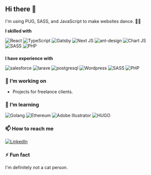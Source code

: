 
## Hi there 👋

I'm using PUG, SASS, and JavaScript to make websites dance. 🕺🏽

**I skilled with**

<div display="flex">
  <img src="https://img.shields.io/badge/react-%2320232a.svg?style=for-the-badge&logo=react&logoColor=%2361DAFB" alt="React"/>
  <img src="https://img.shields.io/badge/typescript-%23007ACC.svg?style=for-the-badge&logo=typescript&logoColor=white" alt="TypeScript"/>
  <img src="https://img.shields.io/badge/Gatsby-%23663399.svg?style=for-the-badge&logo=gatsby&logoColor=white" alt="Gatsby"/>
  <img src="https://img.shields.io/badge/Next-black?style=for-the-badge&logo=next.js&logoColor=white" alt="Next JS"/>
  <img src="https://img.shields.io/badge/-AntDesign-%230170FE?style=for-the-badge&logo=ant-design&logoColor=white" alt="ant-design"/>
  <img src="https://img.shields.io/badge/chart.js-F5788D.svg?style=for-the-badge&logo=chart.js&logoColor=white" alt="Chart JS"/>
  <img src="https://img.shields.io/badge/css3-%231572B6.svg?style=for-the-badge&logo=SASS&logoColor=white" alt="SASS"/>
  <img src="https://img.shields.io/badge/php-%2320232a.svg?style=for-the-badge&logo=PHP&logoColor=blue" alt="PHP"/>
 
</div>

###

**I have experience with**

<div display="flex">
  <img src="https://img.shields.io/badge/salesforce-%2320232a.svg?style=for-the-badge&logo=salesforce&logoColor=%2361DAFB" alt="salesforce"/>
  <img src="https://img.shields.io/badge/laravel-red.svg?style=for-the-badge&logo=laravel&logoColor=white" alt="larave"/>
  <img src="https://img.shields.io/badge/postgresql-blue.svg?style=for-the-badge&logo=postgresql&logoColor=white" alt="postgresql"/>
  <img src="https://img.shields.io/badge/wordpress-black?style=for-the-badge&logo=wordpress&logoColor=white" alt="Wordpress"/>
  <img src="https://img.shields.io/badge/css3-%231572B6.svg?style=for-the-badge&logo=SASS&logoColor=white" alt="SASS"/>
  <img src="https://img.shields.io/badge/php-%2320232a.svg?style=for-the-badge&logo=PHP&logoColor=blue" alt="PHP"/>
</div>

### 🔭 I’m working on

- Projects for freelance clients.

### 🌱 I’m learning

<div display="flex">
  <img src="https://img.shields.io/badge/hyperledger-2F3134?style=for-the-badge&logo=golang&logoColor=white" alt="Golang"/>
  <img src="https://img.shields.io/badge/Ethereum-3C3C3D?style=for-the-badge&logo=Ethereum&logoColor=white" alt="Ethereum"/>
  <img src="https://img.shields.io/badge/adobe%20illustrator-%23FF9A00.svg?style=for-the-badge&logo=adobe%20illustrator&logoColor=white" alt="Adobe Illustrator"/>
   <img src="https://img.shields.io/badge/hugo-%2320232a.svg?style=for-the-badge&logo=HUGO&logoColor=%23ff5897" alt="HUGO"/>
</div>


### 📫 How to reach me

<div display="flex">
  <a href="https://www.linkedin.com/in/serhii-bondarenko-18359a202/">
    <img src="https://img.shields.io/badge/linkedin-%230077B5.svg?style=for-the-badge&logo=linkedin&logoColor=white" alt="LinkedIn"/>
  </a>
</div>

### ⚡ Fun fact

I'm definitely not a cat person.
